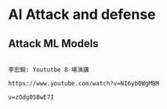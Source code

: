 #
```

```

```

```

# AI Attack and defense

## Attack ML Models
```

李宏毅: Yoututbe 8 場演講

https://www.youtube.com/watch?v=NI6yb0WgMBM

v=zOdg05BwE7I

```
